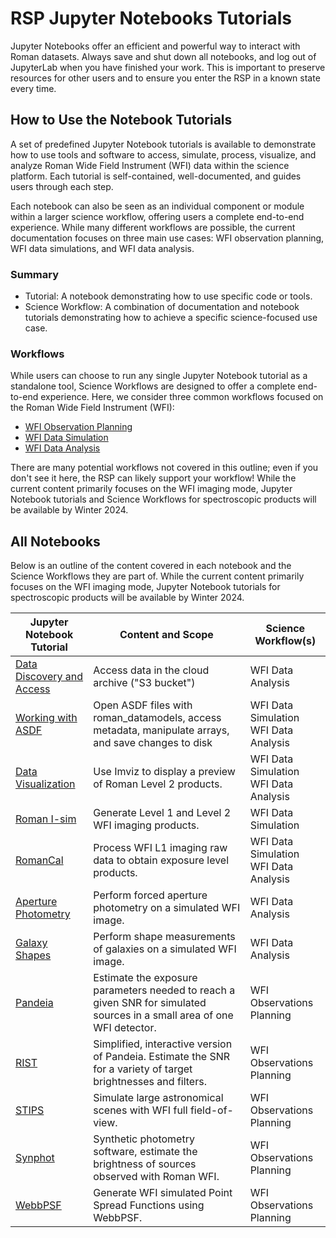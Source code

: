 # RSP Jupyter Notebooks Tutorials
Jupyter Notebooks offer an efficient and powerful way to interact with Roman datasets. Always save and shut down all notebooks, and log out of JupyterLab when you have finished your work. This is important to preserve resources for other users and to ensure you enter the RSP in a known state every time.

## How to Use the Notebook Tutorials
A set of predefined Jupyter Notebook tutorials is available to demonstrate how to use tools and software to access, simulate, process, visualize, and analyze Roman Wide Field Instrument (WFI) data within the science platform. Each tutorial is self-contained, well-documented, and guides users through each step.

Each notebook can also be seen as an individual component or module within a larger science workflow, offering users a complete end-to-end experience. While many different workflows are possible, the current documentation focuses on three main use cases: WFI observation planning, WFI data simulations, and WFI data analysis.

### Summary
- Tutorial: A notebook demonstrating how to use specific code or tools.
- Science Workflow: A combination of documentation and notebook tutorials demonstrating how to achieve a specific science-focused use case.

### Workflows
While users can choose to run any single Jupyter Notebook tutorial as a standalone tool, Science Workflows are designed to offer a complete end-to-end experience. Here, we consider three common workflows focused on the Roman Wide Field Instrument (WFI):

- [WFI Observation Planning](workflows/wfi-obs-plan.md)
- [WFI Data Simulation](workflows/wfi-data-sim.md)
- [WFI Data Analysis](workflows/wfi-data-analysis.md)

There are many potential workflows not covered in this outline; even if you don't see it here, the RSP can likely support your workflow! While the current content primarily focuses on the WFI imaging mode, Jupyter Notebook tutorials and Science Workflows for spectroscopic products will be available by Winter 2024.

## All Notebooks
Below is an outline of the content covered in each notebook and the Science Workflows they are part of. While the current content primarily focuses on the WFI imaging mode, Jupyter Notebook tutorials for spectroscopic products will be available by Winter 2024.



| Jupyter Notebook Tutorial                                                                                   | Content and Scope                                                                                                       | Science Workflow(s)                      |
|-------------------------------------------------------------------------------------------------------------|-------------------------------------------------------------------------------------------------------------------------|------------------------------------------|
| [Data Discovery and Access](../content/notebooks/data_discovery_and_access/data_discovery_and_access.ipynb) | Access data in the cloud archive ("S3 bucket")                                                                          | WFI Data Analysis                        |
| [Working with ASDF](../content/notebooks/working_with_asdf/working_with_asdf.ipynb)                         | Open ASDF files with roman_datamodels, access metadata, manipulate arrays, and save changes to disk                     | WFI Data Simulation<br>WFI Data Analysis |
| [Data Visualization](../content/notebooks/data_visualization/data_visualization.ipynb)                      | Use Imviz to display a preview of Roman Level 2 products.                                                               | WFI Data Simulation<br>WFI Data Analysis |
| [Roman I-sim](../content/notebooks/romanisim/romanisim.ipynb)                                               | Generate Level 1 and Level 2 WFI imaging products.                                                                      | WFI Data Simulation                      |
| [RomanCal](..content/notebooks/romancal/romancal.ipynb)                                                     | Process WFI L1 imaging raw data to obtain exposure level products.                                                      | WFI Data Simulation<br>WFI Data Analysis |
| [Aperture Photometry](../content/notebooks/aperture_photometry/aperture_photometry.ipynb)                   | Perform forced aperture photometry on a simulated WFI image.                                                            | WFI Data Analysis                        |
| [Galaxy Shapes](../content/notebooks/measuring_galaxy_shapes/measuring_galaxy_shapes.ipynb)                 | Perform shape measurements of galaxies on a simulated WFI image.                                                        | WFI Data Analysis                        |
| [Pandeia](../content/notebooks/pandeia/pandeia.ipynb)                                                       | Estimate the exposure parameters needed to reach a given SNR for simulated sources in a small area of one WFI detector. | WFI Observations Planning                |
| [RIST](../content/notebooks/rist/rist.ipynb)                                                                | Simplified, interactive version of Pandeia. Estimate the SNR for a variety of target brightnesses and filters.          | WFI Observations Planning                |
| [STIPS](../content/notebooks/stips/stips.ipynb)                                                             | Simulate large astronomical scenes with WFI full field-of-view.                                                         | WFI Observations Planning                |
| [Synphot](../content/notebooks/romanisim_romancal/romanisim_romancal.ipynb)                                 | Synthetic photometry software, estimate the brightness of sources observed with Roman WFI.                              | WFI Observations Planning                |
| [WebbPSF](../content/notebooks/webbpsf/webbpsf.ipynb)                                                       | Generate WFI simulated Point Spread Functions using WebbPSF.                                                            | WFI Observations Planning                |